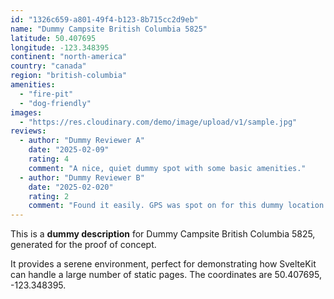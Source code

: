 ```yaml
---
id: "1326c659-a801-49f4-b123-8b715cc2d9eb"
name: "Dummy Campsite British Columbia 5825"
latitude: 50.407695
longitude: -123.348395
continent: "north-america"
country: "canada"
region: "british-columbia"
amenities:
  - "fire-pit"
  - "dog-friendly"
images:
  - "https://res.cloudinary.com/demo/image/upload/v1/sample.jpg"
reviews:
  - author: "Dummy Reviewer A"
    date: "2025-02-09"
    rating: 4
    comment: "A nice, quiet dummy spot with some basic amenities."
  - author: "Dummy Reviewer B"
    date: "2025-02-020"
    rating: 2
    comment: "Found it easily. GPS was spot on for this dummy location."
---
```


This is a **dummy description** for Dummy Campsite British Columbia 5825, generated for the proof of concept.

It provides a serene environment, perfect for demonstrating how SvelteKit can handle a large number of static pages. The coordinates are 50.407695, -123.348395.
